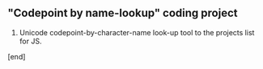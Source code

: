 ## "Codepoint by name-lookup" coding project

 1. Unicode codepoint-by-character-name look-up tool to the projects list for JS.

[end]
